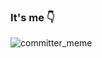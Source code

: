### It's me 👇
![committer_meme](https://github.com/user-attachments/assets/a816775d-d552-4ea0-ab3d-14ad7b59ade7)
